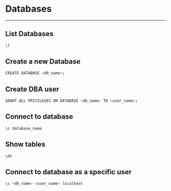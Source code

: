 # Databases
---
## List Databases
```bash
\l
```
## Create a new Database
```bash
CREATE DATABASE <db_name>;
```
## Create DBA user
```bash
GRANT ALL PRIVILEGES ON DATABASE <db_name> TO <user_name>;
```
## Connect to database
```bash
\c database_name
```
## Show tables
```bash
\dt
```
## Connect to database as a specific user
```bash
\c <db_name> <user_name> localhost
```